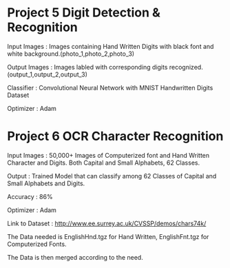 # Project 5 Digit Detection & Recognition

Input Images : Images containing Hand Written Digits with black font and white background.(photo_1,photo_2,photo_3)

Output Images : Images labled with corresponding digits recognized.(output_1,output_2,output_3)

Classifier : Convolutional Neural Network with MNIST Handwritten Digits Dataset

Optimizer : Adam

# Project 6 OCR Character Recognition

Input Images : 50,000+ Images of Computerized font and Hand Written Character and Digits. Both Capital and Small Alphabets, 62 Classes.

Output : Trained Model that can classify among 62 Classes of Capital and Small Alphabets and Digits.

Accuracy : 86%

Optimizer : Adam

Link to Dataset : http://www.ee.surrey.ac.uk/CVSSP/demos/chars74k/

The Data needed is EnglishHnd.tgz for Hand Written, EnglishFnt.tgz for Computerized Fonts.

The Data is then merged according to the need.
